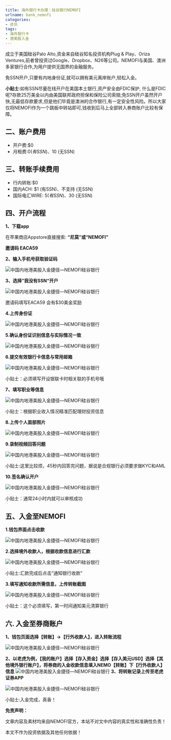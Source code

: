 ```yaml
---
title: 海外银行卡办理：硅谷银行NEMOFI
urlname: bank_nemofi
categories: 
- 资讯
tags:
- 海外银行卡
- 港美股入金
---
```


成立于美国硅谷Palo Alto,资金来自硅谷知名投资机构Plug & Play、Oriza Ventures,前者曾投资过Google、Dropbox、N26等公司。NEMOFI与美国、澳洲多家银行合作,为用户提供无国界的金融服务。

免SSN开户,只要有内地身份证,就可以拥有美元离岸账户,轻松入金。

**小贴士**:如有SSN尽量在线开户在美国本土银行,资产安全由FDIC保护, 什么是FDIC呢?存款25万美金以内由美国联邦政府担保和保险公司索赔;免SSN开户虽然开户快,无最低存款要求,但是他们毕竟是澳洲的合作银行,有一定安全性风险。所以大家仅将NEMOFI作为一个跳板中转站即可,钱收到后马上全部转入券商账户比较有保障。

## **二、账户费用**

- 开户费:$0
- 月租费:$0 (有SSN)、$10 (无SSN)

## **三、转账手续费用**

- 行内转账:$0
- 国内ACH: $1 (有SSN)、不支持 (无SSN)
- 国际电汇WIRE: $5 (有SSN)、$30 (无SSN)

## **四、开户流程**

**1、下载app**

在苹果商店Appstore直接搜索: **“尼莫”或“NEMOFI”**

**邀请码 EACA59**

**2、输入手机号获取验证码**

![中国内地港美股入金捷径—NEMOFI硅谷银行](https://www.mg21.com/wp-content/uploads/2020/10/NEMOFI1.png)

**3、选择”我没有SSN“开户**

![中国内地港美股入金捷径—NEMOFI硅谷银行](https://www.mg21.com/wp-content/uploads/2020/10/NEMOFI2.jpg)

邀请码填写EACA59 会有$30美金奖励

**4.上传身份证**

![中国内地港美股入金捷径—NEMOFI硅谷银行](https://www.mg21.com/wp-content/uploads/2020/10/NEMOFI3.jpg)

**5.确认身份证识别信息与实际情况一致**

![中国内地港美股入金捷径—NEMOFI硅谷银行](https://www.mg21.com/wp-content/uploads/2020/10/NEMOFI5.jpg)

**6.提交有效银行卡信息与常用邮箱**

![中国内地港美股入金捷径—NEMOFI硅谷银行](https://www.mg21.com/wp-content/uploads/2020/10/NEMOFI6.jpg)

小贴士：必须填写开设银联卡时相关联的手机号哦

**7、填写职业等信息**

![中国内地港美股入金捷径—NEMOFI硅谷银行](https://www.mg21.com/wp-content/uploads/2020/10/NEMOFI7.jpg)

小贴士：根据职业收入情况精准匹配理财投资信息

**8.上传个人面部照片**

![中国内地港美股入金捷径—NEMOFI硅谷银行](https://www.mg21.com/wp-content/uploads/2020/10/NEMOFI8.jpg)

**9.录制视频回答问题**

![中国内地港美股入金捷径—NEMOFI硅谷银行](https://www.mg21.com/wp-content/uploads/2020/10/NEMOFI9.jpg)

小贴士:这里比较烦，45秒内回答完问题，据说是合规银行必须要求做KYC和AML

**10.签名确认开户**

![中国内地港美股入金捷径—NEMOFI硅谷银行](https://www.mg21.com/wp-content/uploads/2020/10/NEMOFI10.png)

小贴士：通常24小时内就可以审核成功

## **五、入金至NEMOFI**

**1.钱包界面点击收款**

![中国内地港美股入金捷径—NEMOFI硅谷银行](https://www.mg21.com/wp-content/uploads/2020/10/NEMOFI11.jpg)

**2.选择境外收款人，根据收款信息进行汇款**

![中国内地港美股入金捷径—NEMOFI硅谷银行](https://www.mg21.com/wp-content/uploads/2020/10/NEMOFI12.jpg)

小贴士:汇款完成后点击“通知银行收款”

**3.填写通知收款所需信息，上传转账截图**

![中国内地港美股入金捷径—NEMOFI硅谷银行](https://www.mg21.com/wp-content/uploads/2020/10/NEMOFI13.png)

小贴士：这个必须填写，第一时间通知美元清算银行

## **六.** **入金至券商账户**

**1、钱包页面选择【转账】->【行外收款人】，进入转账流程**

![中国内地港美股入金捷径—NEMOFI硅谷银行](https://www.mg21.com/wp-content/uploads/2020/10/NEMOFI14.png)

**2、以老虎为例，【我的账户】选择【存入资金】选择【存入美元USD】选择【其他境外银行账户】，将券商的入金收款信息填入NEMO【转账】下【行外收款人】信息**
![中国内地港美股入金捷径—NEMOFI硅谷银行](https://www.mg21.com/wp-content/uploads/2020/10/NEMOFI15.jpg)
**3、将转账记录上传至老虎证券APP**

![中国内地港美股入金捷径—NEMOFI硅谷银行](https://www.mg21.com/wp-content/uploads/2020/10/NEMOFI16.png)

小贴士:入金完成，真香！

**免责声明：**

文章内容及素材均来自NEMOFI官方，本站不对文中内容的真实性和准确性负责！

本文不作为投资依据及其他任何依据！